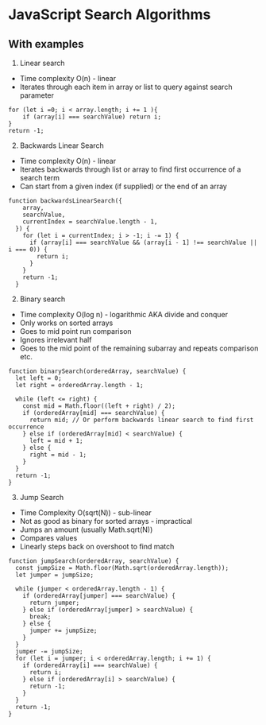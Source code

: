 # JavaScript Search Algorithms

## With examples

1. Linear search

- Time complexity O(n) - linear
- Iterates through each item in array or list to query against search parameter

```
for (let i =0; i < array.length; i += 1 ){
    if (array[i] === searchValue) return i;
}
return -1;
```

2. Backwards Linear Search

- Time complexity O(n) - linear
- Iterates backwards through list or array to find first occurrence of a search term
- Can start from a given index (if supplied) or the end of an array

```
function backwardsLinearSearch({
    array,
    searchValue,
    currentIndex = searchValue.length - 1,
  }) {
    for (let i = currentIndex; i > -1; i -= 1) {
      if (array[i] === searchValue && (array[i - 1] !== searchValue || i === 0)) {
        return i;
      }
    }
    return -1;
  }
```

2. Binary search

- Time complexity O(log n) - logarithmic AKA divide and conquer
- Only works on sorted arrays
- Goes to mid point run comparison
- Ignores irrelevant half
- Goes to the mid point of the remaining subarray and repeats comparison etc.

```
function binarySearch(orderedArray, searchValue) {
  let left = 0;
  let right = orderedArray.length - 1;

  while (left <= right) {
    const mid = Math.floor((left + right) / 2);
    if (orderedArray[mid] === searchValue) {
      return mid; // Or perform backwards linear search to find first occurrence
    } else if (orderedArray[mid] < searchValue) {
      left = mid + 1;
    } else {
      right = mid - 1;
    }
  }
  return -1;
}
```

3. Jump Search

- Time Complexity O(sqrt(N)) - sub-linear
- Not as good as binary for sorted arrays - impractical
- Jumps an amount (usually Math.sqrt(N))
- Compares values
- Linearly steps back on overshoot to find match

```
function jumpSearch(orderedArray, searchValue) {
  const jumpSize = Math.floor(Math.sqrt(orderedArray.length));
  let jumper = jumpSize;

  while (jumper < orderedArray.length - 1) {
    if (orderedArray[jumper] === searchValue) {
      return jumper;
    } else if (orderedArray[jumper] > searchValue) {
      break;
    } else {
      jumper += jumpSize;
    }
  }
  jumper -= jumpSize;
  for (let i = jumper; i < orderedArray.length; i += 1) {
    if (orderedArray[i] === searchValue) {
      return i;
    } else if (orderedArray[i] > searchValue) {
      return -1;
    }
  }
  return -1;
}
```
